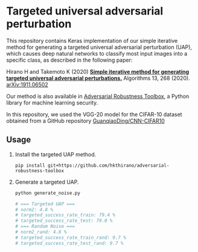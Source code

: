 # Targeted universal adversarial perturbation
This repository contains Keras implementation of our simple iterative method for generating a targeted universal adversarial perturbation (UAP), which causes deep natural networks to classify most input images into a specific class, as described in the following paper:

Hirano H and Takemoto K (2020) [**Simple iterative method for generating targeted universal adversarial perturbations.**](https://doi.org/10.3390/a13110268) Algorithms 13, 268 (2020). [arXiv:1911.06502](https://arxiv.org/abs/1911.06502)

Our method is also available in [Adversarial Robustness Toolbox](https://github.com/Trusted-AI/adversarial-robustness-toolbox), a Python library for machine learning security.

In this repository, we used the VGG-20 model for the CIFAR-10 dataset obtained from a GitHub repository [GuanqiaoDing/CNN-CIFAR10](https://github.com/GuanqiaoDing/CNN-CIFAR10)

## Usage
1. Install the targeted UAP method.

    `pip install git+https://github.com/hkthirano/adversarial-robustness-toolbox`

1. Generate a targeted UAP.

    ```sh
    python generate_noise.py
    
    # === Targeted UAP ===
    # norm2: 4.8 %
    # targeted_success_rate_train: 79.4 %
    # targeted_success_rate_test: 79.0 %
    # === Random Noise ===
    # norm2_rand: 4.8 %
    # targeted_success_rate_train_rand: 9.7 %
    # targeted_success_rate_test_rand: 9.7 %
    ```
